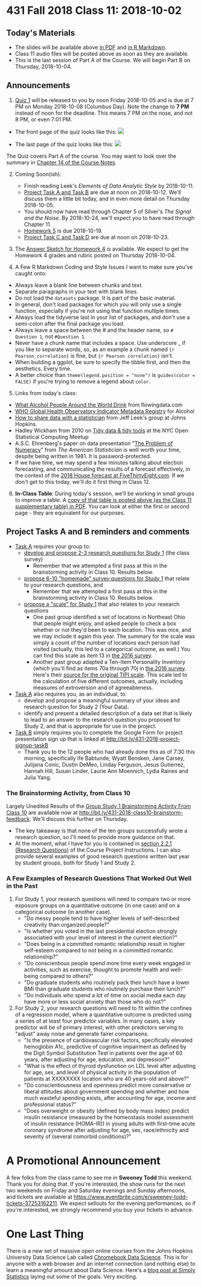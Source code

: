 # 431 Fall 2018 Class 11: 2018-10-02

## Today's Materials

- The slides will be available above [in PDF](https://github.com/THOMASELOVE/431-2018/blob/master/slides/class11/431_class-11-slides_2018.pdf) and [in R Markdown](https://raw.githubusercontent.com/THOMASELOVE/431-2018/master/slides/class11/431_class-11-slides_2018.Rmd).
- Class 11 audio files will be posted above as soon as they are available.
- This is the last session of Part A of the Course. We will begin Part B on Thursday, 2018-10-04.

## Announcements

1. [Quiz 1](https://github.com/THOMASELOVE/431-2018/tree/master/quizzes) will be released to you by noon Friday 2018-10-05 and is due at 7 PM on Monday 2018-10-08 (Columbus Day). Note the change to **7 PM** instead of noon for the deadline. This means 7 PM on the nose, and not 8 PM, or even 7:01 PM.

- The front page of the quiz looks like this:
![](https://github.com/THOMASELOVE/431-2018/blob/master/slides/class11/quiz1_frontpage.png)

- The last page of the quiz looks like this:
![](https://github.com/THOMASELOVE/431-2018/blob/master/slides/class11/quiz1_lastpage.png)

The Quiz covers Part A of the course. You may want to look over the summary in [Chapter 14 of the Course Notes](https://thomaselove.github.io/2018-431-book/part-a-a-few-of-the-key-points.html).

2. Coming Soon(ish):
    - Finish reading Leek's *Elements of Data Analytic Style* by 2018-10-11.
    - [Project Task A and Task B](https://thomaselove.github.io/431-2018-project/) are due at noon on 2018-10-12. We'll discuss them a little bit today, and in even more detail on Thursday 2018-10-05.
    - You should now have read through Chapter 5 of Silver's *The Signal and the Noise*. By 2018-10-24, we'll expect you to have read through Chapter 11.
    - [Homework 5](https://github.com/THOMASELOVE/431-2018/tree/master/homework/Homework5) is due 2018-10-19.
    - [Project Task C and Task D](https://thomaselove.github.io/431-2018-project/) are due at noon on 2018-10-23.

3. The [Answer Sketch for Homework 4](https://github.com/THOMASELOVE/431-2018/tree/master/homework/Homework4) is available. We expect to get the Homework 4 grades and rubric posted on Thursday 2018-10-04.

4. A Few R Markdown Coding and Style Issues I want to make sure you've caught onto:

- Always leave a blank line between chunks and text.
- Separate paragraphs in your text with blank lines.
- Do not load the `datasets` package. It is part of the basic material. 
- In general, don't load packages for which you will only use a single function, especially if you're not using that function multiple times.
- Always load the tidyverse last in your list of packages, and don't use a semi-colon after the final package you load.
- Always leave a space between the # and the header name, so `# Question 1`, not `#Question 1`.
- Never have a chunk name that includes a space. Use underscore _ if you like to separate words, so, as an example a chunk named `{r Pearson_correlation}` is fine, but `{r Pearson correlation}` isn't.
- When building a ggplot, be sure to specify the tibble first, and then the aesthetics. Every time.
- A better choice than `theme(legend.position = "none")` is `guides(color = FALSE)` if you're trying to remove a legend about `color`.

5. Links from today's class:

- [What Alcohol People Around the World Drink](http://flowingdata.com/projects/2016/alcohol-world/) from flowingdata.com
- [WHO Global Health Observatory Indicator Metadata Registry](http://apps.who.int/gho/data/node.wrapper.imr?x-id=462) for Alcohol
- [How to share data with a statistician](https://github.com/jtleek/datasharing) from Jeff Leek's group at Johns Hopkins.
- Hadley Wickham from 2010 on [Tidy data & tidy tools](https://vimeo.com/33727555) at the NYC Open Statistical Computing Meetup
- A.S.C. Ehrenberg's paper on data presentation "[The Problem of Numeracy](https://github.com/THOMASELOVE/431-2018/blob/master/slides/class11/Ehrenberg_1981_pw_The_Problem_of_Numeracy.pdf)" from *The American Statistician* is well worth your time, despite being written in 1981. It is password-protected.
- If we have time, we may spend a few minutes talking about election forecasting, and communicating the results of a forecast effectively, in the context of the [2018 House forecast at FiveThirtyEight.com](https://projects.fivethirtyeight.com/2018-midterm-election-forecast/house/?ex_cid=midterms-header). If we don't get to this today, we'll do it first thing in Class 12.

6. **In-Class Table**: During today's session, we'll be working in small groups to improve a table. A [copy of that table is posted above (as the Class 11 supplementary table) in PDF](https://github.com/THOMASELOVE/431-2018/blob/master/slides/class11/431_2018_class-11-supplementary-table.pdf). You can look at either the first or second page - they are equivalent for our purposes.

## Project Tasks A and B reminders and comments

- [Task A](https://thomaselove.github.io/431-2018-project/taskA.html) requires your group to:
    - [develop and propose 2-3 research questions for Study 1](https://thomaselove.github.io/431-2018-project/taskA.html#research-questions) (the class survey)
        - Remember that we attempted a first pass at this in the brainstorming activity in Class 10. Results below.
    - [propose 6-10 "homemade" survey questions for Study 1](https://thomaselove.github.io/431-2018-project/taskA.html#specifying-survey-questions) that relate to your research questions, and
        - Remember that we attempted a first pass at this in the brainstorming activity in Class 10. Results below.
    - [propose a "scale" for Study 1](https://thomaselove.github.io/431-2018-project/taskA.html#specifying-a-scale) that also relates to your research questions
        - One past group identified a set of locations in Northeast Ohio that people might enjoy, and asked people to check a box whether or not they'd been to each location. This was nice, and we may include it again this year. The summary for the scale was simply a count of the number of locations each person had visited (actually, this led to a categorical outcome, as well.) You can find this scale as item 13 in [the 2016 survey](https://github.com/THOMASELOVE/431-2018-project/blob/master/oldsurveys/2016_431_class_survey.pdf).
        - Another past group adapted a Ten-Item Personality Inventory (which you'll find as items 70a through 70j in [the 2016 survey](https://github.com/THOMASELOVE/431-2018-project/blob/master/oldsurveys/2016_431_class_survey.pdf). Here's their [source for the original TIPI scale](https://gosling.psy.utexas.edu/scales-weve-developed/ten-item-personality-measure-tipi/). This scale led to the calculation of five different outcomes, actually, including measures of extroversion and of agreeableness.
- [Task A](https://thomaselove.github.io/431-2018-project/taskA.html) also requires you, as an individual, to:
    - develop and propose a meaningful summary of your ideas and research question for Study 2 (Your Data).
    - identify and present a detailed description of a data set that is likely to lead to an answer to the research question you proposed for Study 2, and that is appropriate for use in the project.
- [Task B](https://thomaselove.github.io/431-2018-project/taskB.html) simply requires you to complete the Google Form for project presentation sign up that is linked at http://bit.ly/431-2018-project-signup-taskB
    - Thank you to the 12 people who had already done this as of 7:30 this morning, specifically Ife Babtunde, Wyatt Bensken, Jane Carsey, Julijana Conic, Dustin DeMeo, Linday Ferguson, Jesus Gutierrez, Hannah Hill, Susan Linder, Laurie Ann Moennich, Lydia Raines and Julia Yang.

### The Brainstorming Activity, from Class 10

Largely Unedited Results of the [Group Study 1 Brainstorming Activity From Class 10](http://bit.ly/431-2018-class10-brainstorm-feedback) are available now at http://bit.ly/431-2018-class10-brainstorm-feedback. We'll discuss this further on Thursday.

- The key takeaway is that none of the ten groups successfully wrote a research question, so I'll need to provide more guidance on that. 
- At the moment, what I have for you is contained in [section 2.2.1 (Research Questions)](https://thomaselove.github.io/431-2018-project/taskA.html#research-questions) of the Course Project Instructions. I can also provide several examples of good research questions written last year by student groups, both for Study 1 and Study 2.
    
### A Few Examples of Research Questions That Worked Out Well in the Past

1. For Study 1, your research questions will need to compare two or more exposure groups on a quantitative outcome (in one case) and on a categorical outcome (in another case). 
    - "Do messy people tend to have higher levels of self-described creativity than organized people?"
    - "Is whether you voted in the last presidential election strongly associatied with your level of interest in the current election?"
    - "Does being in a committed romantic relationship result in higher self-esteem compared to not being in a committed romantic relationship?"
    - "Do conscientious people spend more time every week engaged in activities, such as exercise, thought to promote health and well-being compared to others?"
    - "Do graduate students who routinely pack their lunch have a lower BMI than graduate students who routinely purchase their lunch?"
    - "Do individuals who spend a lot of time on social media each day have more or less social anxiety than those who do not?" 
2. For Study 2, your research questions will need to fit within the confines of a regression model, where a quantitative outcome is predicted using a series of at least four predictor variables. In many cases, a key predictor will be of primary interest, with other predictors serving to "adjust" away noise and generate fairer comparisons.
    - "Is the presence of cardiovascular risk factors, specifically elevated hemoglobin A1c, predictive of cognitive impairment as defined by the Digit Symbol Substitution Test in patients over the age of 60 years, after adjusting for age, education, and depression?"
    - "What is the effect of thyroid dysfunction on LDL level after adjusting for age, sex, and level of physical activity in the population of patients at XXXXXXXX location who are 40 years-old and above?"
    - "Do conscientiousness and openness predict more conservative or liberal attitudes about government spending and whether and how much wasteful spending exists, after accounting for age, income and professional status?"
    - "Does overweight or obesity (defined by body mass index) predict insulin resistance (measured by the homeostasis model assessment of insulin resistance (HOMA-IR)) in young adults with first-time acute coronary syndrome after adjusting for age, sex, race/ethnicity and severity of (several comorbid conditions)?"

# A Promotional Announcement
    
A few folks from the class came to see me in **Sweeney Todd** this weekend. Thank you for doing that. If you're interested, the show runs for the next two weekends on Friday and Saturday evenings and Sunday afternoons, and tickets are available at https://www.eventbrite.com/e/sweeney-todd-tickets-37253162211. We expect sellouts for the evening performances, so if you're interested, we strongly recommend you buy your tickets in advance.

# One Last Thing

There is a new set of massive open online courses from the Johns Hopkins University Data Science Lab called [Chromebook Data Science](http://jhudatascience.org/chromebookdatascience/). This is for anyone with a web browser and an internet connection (and nothing else) to learn a meaningful amount about Data Science. Here's a [blog post at Simply Statistics](https://simplystatistics.org/2018/10/01/chromebook-data-science-an-online-data-science-program-for-anyone-with-a-web-browser/) laying out some of the goals. Very exciting.
